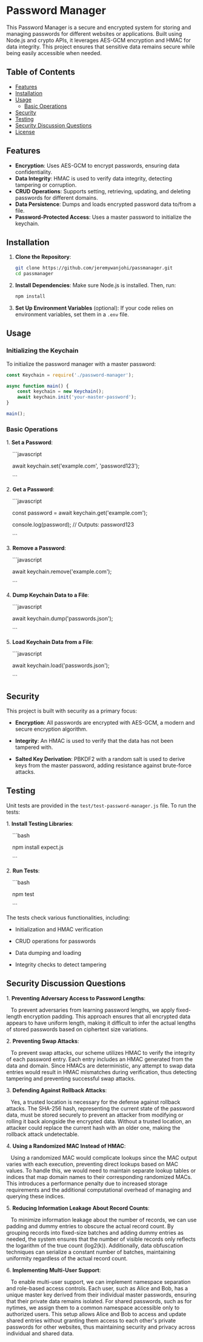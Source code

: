 

# Password Manager

This Password Manager is a secure and encrypted system for storing and managing passwords for different websites or applications. Built using Node.js and crypto APIs, it leverages AES-GCM encryption and HMAC for data integrity. This project ensures that sensitive data remains secure while being easily accessible when needed.

## Table of Contents
- [Features](#features)
- [Installation](#installation)
- [Usage](#usage)
  - [Basic Operations](#basic-operations)
- [Security](#security)
- [Testing](#testing)
- [Security Discussion Questions](#security-discussion-questions)
- [License](#license)

## Features

- **Encryption**: Uses AES-GCM to encrypt passwords, ensuring data confidentiality.
- **Data Integrity**: HMAC is used to verify data integrity, detecting tampering or corruption.
- **CRUD Operations**: Supports setting, retrieving, updating, and deleting passwords for different domains.
- **Data Persistence**: Dumps and loads encrypted password data to/from a file.
- **Password-Protected Access**: Uses a master password to initialize the keychain.

## Installation

1. **Clone the Repository**:
    ```bash
    git clone https://github.com/jeremywanjohi/passmanager.git
    cd passmanager
    ```

2. **Install Dependencies**: Make sure Node.js is installed. Then, run:
    ```bash
    npm install
    ```

3. **Set Up Environment Variables** (optional): If your code relies on environment variables, set them in a `.env` file.

## Usage

### Initializing the Keychain

To initialize the password manager with a master password:
```javascript
const Keychain = require('./password-manager');

async function main() {
    const keychain = new Keychain();
    await keychain.init('your-master-password');
}

main();

```

### Basic Operations

1\. **Set a Password**:

    ```javascript

    await keychain.set('example.com', 'password123');

    ```

2\. **Get a Password**:

    ```javascript

    const password = await keychain.get('example.com');

    console.log(password); // Outputs: password123

    ```

3\. **Remove a Password**:

    ```javascript

    await keychain.remove('example.com');

    ```

4\. **Dump Keychain Data to a File**:

    ```javascript

    await keychain.dump('passwords.json');

    ```

5\. **Load Keychain Data from a File**:

    ```javascript

    await keychain.load('passwords.json');

    ```

## Security

This project is built with security as a primary focus:

- **Encryption**: All passwords are encrypted with AES-GCM, a modern and secure encryption algorithm.

- **Integrity**: An HMAC is used to verify that the data has not been tampered with.

- **Salted Key Derivation**: PBKDF2 with a random salt is used to derive keys from the master password, adding resistance against brute-force attacks.

## Testing

Unit tests are provided in the `test/test-password-manager.js` file. To run the tests:

1\. **Install Testing Libraries**:

    ```bash

    npm install expect.js

    ```

2\. **Run Tests**:

    ```bash

    npm test

    ```

The tests check various functionalities, including:

- Initialization and HMAC verification

- CRUD operations for passwords

- Data dumping and loading

- Integrity checks to detect tampering


## Security Discussion Questions

1\. **Preventing Adversary Access to Password Lengths**:  

   To prevent adversaries from learning password lengths, we apply fixed-length encryption padding. This approach ensures that all encrypted data appears to have uniform length, making it difficult to infer the actual lengths of stored passwords based on ciphertext size variations.

2\. **Preventing Swap Attacks**:  

   To prevent swap attacks, our scheme utilizes HMAC to verify the integrity of each password entry. Each entry includes an HMAC generated from the data and domain. Since HMACs are deterministic, any attempt to swap data entries would result in HMAC mismatches during verification, thus detecting tampering and preventing successful swap attacks.

3\. **Defending Against Rollback Attacks**:  

   Yes, a trusted location is necessary for the defense against rollback attacks. The SHA-256 hash, representing the current state of the password data, must be stored securely to prevent an attacker from modifying or rolling it back alongside the encrypted data. Without a trusted location, an attacker could replace the current hash with an older one, making the rollback attack undetectable.

4\. **Using a Randomized MAC Instead of HMAC**:  

   Using a randomized MAC would complicate lookups since the MAC output varies with each execution, preventing direct lookups based on MAC values. To handle this, we would need to maintain separate lookup tables or indices that map domain names to their corresponding randomized MACs. This introduces a performance penalty due to increased storage requirements and the additional computational overhead of managing and querying these indices.

5\. **Reducing Information Leakage About Record Counts**:  

   To minimize information leakage about the number of records, we can use padding and dummy entries to obscure the actual record count. By grouping records into fixed-size batches and adding dummy entries as needed, the system ensures that the number of visible records only reflects the logarithm of the true count (log2(k)). Additionally, data obfuscation techniques can serialize a constant number of batches, maintaining uniformity regardless of the actual record count.

6\. **Implementing Multi-User Support**:  

   To enable multi-user support, we can implement namespace separation and role-based access controls. Each user, such as Alice and Bob, has a unique master key derived from their individual master passwords, ensuring that their private data remains isolated. For shared passwords, such as for nytimes, we assign them to a common namespace accessible only to authorized users. This setup allows Alice and Bob to access and update shared entries without granting them access to each other's private passwords for other websites, thus maintaining security and privacy across individual and shared data.


